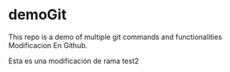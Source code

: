 # demoGit
This repo is a demo of multiple git commands and functionalities
Modificacion En Github.


Esta es una modificación de rama test2
